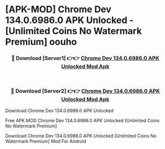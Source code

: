 # [APK-MOD] Chrome Dev 134.0.6986.0 APK Unlocked - [Unlimited Coins No Watermark Premium] oouho



<div align="center">
<h3>🔴 Download [Server1] 👉👉 <a href="https://momento.my/?title=Chrome_Dev_134.0.6986.0_APK_Unlocked">Chrome Dev 134.0.6986.0 APK Unlocked Mod Apk</a></h3><br>

<h3>🔴 Download [Server2] 👉👉 <a href="https://momento.my/?title=Chrome_Dev_134.0.6986.0_APK_Unlocked">Chrome Dev 134.0.6986.0 APK Unlocked Mod Apk</a></h3>
</div>



Download Chrome Dev 134.0.6986.0 APK Unlocked 

Free APK MOD Chrome Dev 134.0.6986.0 APK Unlocked [Unlimited Coins No Watermark Premium]

Download Chrome Dev 134.0.6986.0 APK Unlocked [Unlimited Coins No Watermark Premium] Mod For Android
